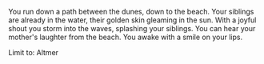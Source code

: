 You run down a path between the dunes, down to the beach. Your siblings are already in the water, their golden skin gleaming in the sun.
With a joyful shout you storm into the waves, splashing your siblings. You can hear your mother's laughter from the beach.
You awake with a smile on your lips.

Limit to: Altmer
